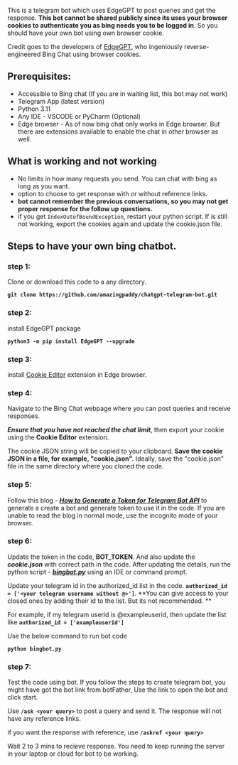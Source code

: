 This is a telegram bot which uses EdgeGPT to post queries and get the response. **This bot cannot be shared publicly since its uses your browser cookies to authenticate you as bing needs you to be logged in**. So you should have your own bot using own browser cookie. 

Credit goes to the developers of [EdgeGPT](https://github.com/acheong08/EdgeGPT), who ingeniously reverse-engineered Bing Chat using browser cookies.

## Prerequisites:
* Accessible to Bing chat (If you are in waiting list, this bot may not work)
* Telegram App (latest version)
* Python 3.11
* Any IDE - VSCODE or PyCharm (Optional)
* Edge browser - As of now bing chat only works in Edge browser. But there are extensions available to enable the chat in other browser as well.

## What is working and not working
* No limits in how many requests you send. You can chat with bing as long as you want.
* option to choose to get response with or without reference links.
* **bot cannot remember the previous conversations, so you may not get proper response for the follow up questions.**
* if you get `IndexOutofBoundException`, restart your python script. If is still not working, export the cookies again and update the cookie.json file.

## Steps to have your own bing chatbot.

### step 1:

Clone or download this code to a any directory.

**`git clone https://github.com/amazingpaddy/chatgpt-telegram-bot.git`**

### step 2:
install EdgeGPT package

**`python3 -m pip install EdgeGPT --upgrade`**
### step 3:
install [Cookie Editor](https://chrome.google.com/webstore/detail/cookie-editor/hlkenndednhfkekhgcdicdfddnkalmdm) extension in Edge browser.

### step 4:
Navigate to the Bing Chat webpage where you can post queries and receive responses. 

***Ensure that you have not reached the chat limit***, then export your cookie using the **Cookie Editor** extension. 

The cookie JSON string will be copied to your clipboard. **Save the cookie JSON in a file, for example, "cookie.json".** Ideally, save the "cookie.json" file in the same directory where you cloned the code.

### step 5:
Follow this blog - _**[How to Generate a Token for Telegram Bot API](https://medium.com/geekculture/generate-telegram-token-for-bot-api-d26faf9bf064)**_  to generate a create a bot and generate token to use it in the code. If you are unable to read the blog in normal mode, use the incognito mode of your browser.

### step 6:
Update the token in the code, **BOT_TOKEN**. And also update the ***cookie.json*** with correct path in the code. After updating the details,  run the python script - ***_[bingbot.py](https://github.com/amazingpaddy/chatgpt-telegram-bot/blob/main/bingbot.py)_*** using an IDE or command prompt.

Update your telegram id in the authorized_id list in the code.
**`authorized_id = ['<your telegram username without @>']`**. **You can give access to your closed ones by adding their id to the list. But its not recommended. **

For example, if my telegram userid is @exampleuserid, then update the list like **`authorized_id = ['exampleuserid']`**

Use the below command to run bot code

**`python bingbot.py`**

### step 7:
Test the code using bot.  If you follow the steps to create telegram bot, you might have got the bot link from botFather, Use the link to open the bot and click start. 

Use **`/ask <your query>`** to post a query and send it. The response will not have any reference links. 

if you want the response with reference, use **`/askref <your query>`**

Wait 2 to 3 mins to recieve response. You need to keep running the server in your laptop or cloud for bot to be working.
